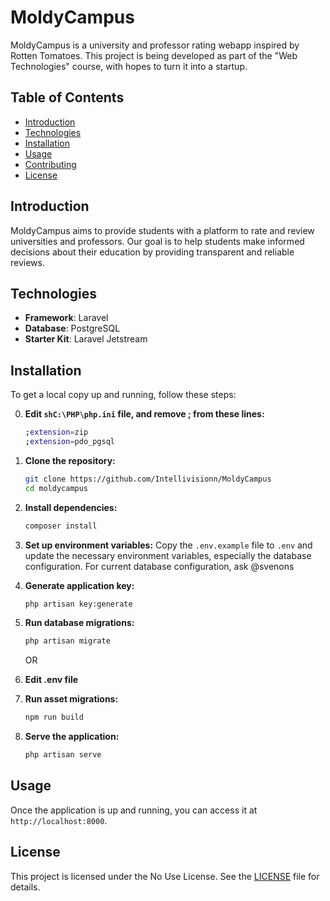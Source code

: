 # MoldyCampus

MoldyCampus is a university and professor rating webapp inspired by Rotten Tomatoes. This project is being developed as part of the "Web Technologies" course, with hopes to turn it into a startup.

## Table of Contents

- [Introduction](#introduction)
- [Technologies](#technologies)
- [Installation](#installation)
- [Usage](#usage)
- [Contributing](#contributing)
- [License](#license)

## Introduction

MoldyCampus aims to provide students with a platform to rate and review universities and professors. Our goal is to help students make informed decisions about their education by providing transparent and reliable reviews.

## Technologies

- **Framework**: Laravel
- **Database**: PostgreSQL
- **Starter Kit**: Laravel Jetstream

## Installation

To get a local copy up and running, follow these steps:

0. **Edit ```shC:\PHP\php.ini``` file, and remove ; from these lines:**
    ```sh
    ;extension=zip
    ;extension=pdo_pgsql
    ```

1. **Clone the repository:**
    ```sh
    git clone https://github.com/Intellivisionn/MoldyCampus
    cd moldycampus
    ```

2. **Install dependencies:**
    ```sh
    composer install
    ```

3. **Set up environment variables:**
    Copy the `.env.example` file to `.env` and update the necessary environment variables, especially the database configuration.
    For current database configuration, ask @svenons

4. **Generate application key:**
    ```sh
    php artisan key:generate
    ```

5. **Run database migrations:**
    ```sh
    php artisan migrate
    ```

    OR

6. **Edit .env file**

7. **Run asset migrations:**
    ```sh
    npm run build
    ```

8. **Serve the application:**
    ```sh
    php artisan serve
    ```

## Usage

Once the application is up and running, you can access it at `http://localhost:8000`.

## License

This project is licensed under the No Use License. See the [LICENSE](LICENSE) file for details.
